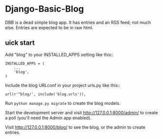# Django-Basic-Blog

DBB is a dead simple blog app.  It has entries and an RSS feed; not much else.  Entries are expected to be in raw html.

## uick start

Add "blog" to your INSTALLED_APPS setting like this::

    INSTALLED_APPS = (
        ...
        'blog',
    )

Include the blog URLconf in your project urls.py like this::

    url(r'^blog/', include('blog.urls')),

Run `python manage.py migrate` to create the blog models.

Start the development server and visit http://127.0.0.1:8000/admin/
   to create a poll (you'll need the Admin app enabled).

Visit http://127.0.0.1:8000/blog/ to see the blog, or the admin to create entries.
